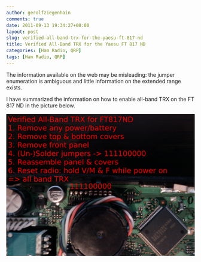 ```yaml
---
author: gerolfziegenhain
comments: true
date: 2011-09-13 19:34:27+00:00
layout: post
slug: verified-all-band-trx-for-the-yaesu-ft-817-nd
title: Verified All-Band TRX for the Yaesu FT 817 ND
categories: [Ham Radio, QRP]
tags: [Ham Radio, QRP]
---
```


The information available on the web may be misleading: the jumper enumeration is ambiguous and little information on the extended range exists.

I have summarized the information on how to enable all-band TRX on the FT 817 ND in the picture below.

![Bild](/images/posts/2016-09-13-verified-all-band-trx-for-the-yaesu-ft-817-nd/bild.png)
